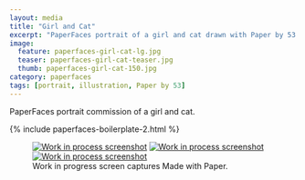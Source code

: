 ```yaml
---
layout: media
title: "Girl and Cat"
excerpt: "PaperFaces portrait of a girl and cat drawn with Paper by 53 on an iPad."
image: 
  feature: paperfaces-girl-cat-lg.jpg
  teaser: paperfaces-girl-cat-teaser.jpg
  thumb: paperfaces-girl-cat-150.jpg
category: paperfaces
tags: [portrait, illustration, Paper by 53]
---
```


PaperFaces portrait commission of a girl and cat.

{% include paperfaces-boilerplate-2.html %}

<figure class="third">
  <a href="{{ site.url }}/images/paperfaces-girl-cat-process-1-lg.jpg"><img src="{{ site.url }}/images/paperfaces-girl-cat-process-1-600.jpg" alt="Work in process screenshot"></a>
  <a href="{{ site.url }}/images/paperfaces-girl-cat-process-2-lg.jpg"><img src="{{ site.url }}/images/paperfaces-girl-cat-process-2-600.jpg" alt="Work in process screenshot"></a>
  <a href="{{ site.url }}/images/paperfaces-girl-cat-process-3-lg.jpg"><img src="{{ site.url }}/images/paperfaces-girl-cat-process-3-600.jpg" alt="Work in process screenshot"></a>
  <figcaption>Work in progress screen captures Made with Paper.</figcaption>
</figure>